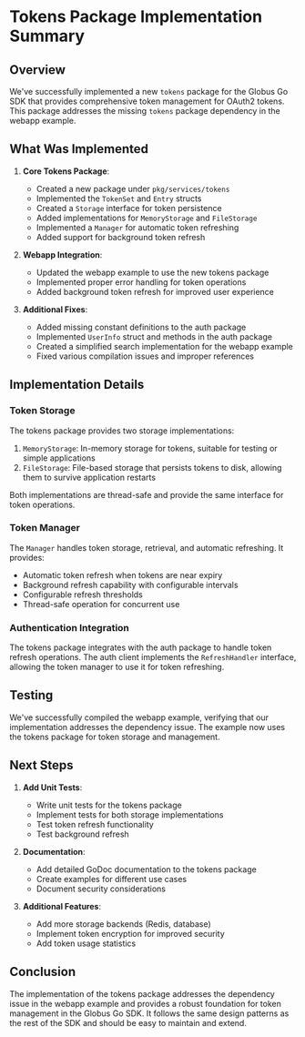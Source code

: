 <!-- SPDX-License-Identifier: Apache-2.0 -->
<!-- SPDX-FileCopyrightText: 2025 Scott Friedman and Project Contributors -->

# Tokens Package Implementation Summary

## Overview

We've successfully implemented a new `tokens` package for the Globus Go SDK that provides comprehensive token management for OAuth2 tokens. This package addresses the missing `tokens` package dependency in the webapp example.

## What Was Implemented

1. **Core Tokens Package**:
   - Created a new package under `pkg/services/tokens`
   - Implemented the `TokenSet` and `Entry` structs
   - Created a `Storage` interface for token persistence
   - Added implementations for `MemoryStorage` and `FileStorage`
   - Implemented a `Manager` for automatic token refreshing
   - Added support for background token refresh

2. **Webapp Integration**:
   - Updated the webapp example to use the new tokens package
   - Implemented proper error handling for token operations
   - Added background token refresh for improved user experience

3. **Additional Fixes**:
   - Added missing constant definitions to the auth package
   - Implemented `UserInfo` struct and methods in the auth package
   - Created a simplified search implementation for the webapp example
   - Fixed various compilation issues and improper references

## Implementation Details

### Token Storage

The tokens package provides two storage implementations:

1. `MemoryStorage`: In-memory storage for tokens, suitable for testing or simple applications
2. `FileStorage`: File-based storage that persists tokens to disk, allowing them to survive application restarts

Both implementations are thread-safe and provide the same interface for token operations.

### Token Manager

The `Manager` handles token storage, retrieval, and automatic refreshing. It provides:

- Automatic token refresh when tokens are near expiry
- Background refresh capability with configurable intervals
- Configurable refresh thresholds
- Thread-safe operation for concurrent use

### Authentication Integration

The tokens package integrates with the auth package to handle token refresh operations. The auth client implements the `RefreshHandler` interface, allowing the token manager to use it for token refreshing.

## Testing

We've successfully compiled the webapp example, verifying that our implementation addresses the dependency issue. The example now uses the tokens package for token storage and management.

## Next Steps

1. **Add Unit Tests**:
   - Write unit tests for the tokens package
   - Implement tests for both storage implementations
   - Test token refresh functionality
   - Test background refresh

2. **Documentation**:
   - Add detailed GoDoc documentation to the tokens package
   - Create examples for different use cases
   - Document security considerations

3. **Additional Features**:
   - Add more storage backends (Redis, database)
   - Implement token encryption for improved security
   - Add token usage statistics

## Conclusion

The implementation of the tokens package addresses the dependency issue in the webapp example and provides a robust foundation for token management in the Globus Go SDK. It follows the same design patterns as the rest of the SDK and should be easy to maintain and extend.